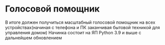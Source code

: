 # Голосовой помощник
В итоге должен получиться масштабный голосовой помощник на всех устройствах(начиная с телефона и ПК заканчивая бытовой техникой для управления домом)
Начинка состоит на ЯП Python 3.9 и выше с дальнейшем обновлением
